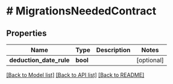 # # MigrationsNeededContract

## Properties

Name | Type | Description | Notes
------------ | ------------- | ------------- | -------------
**deduction_date_rule** | **bool** |  | [optional]

[[Back to Model list]](../../README.md#models) [[Back to API list]](../../README.md#endpoints) [[Back to README]](../../README.md)
